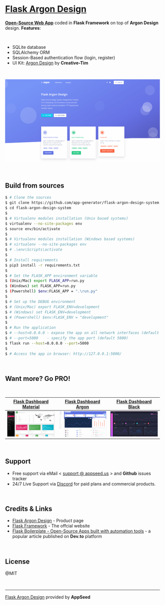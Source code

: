 # [Flask Argon Design](https://appseed.us/apps/flask-apps/flask-argon-design-system)

**[Open-Source Web App](https://appseed.us/apps/flask-apps/flask-argon-design-system)** coded in **Flask Framework** on top of **Argon Design** design. **Features**:

<br />

- SQLite database
- SQLAlchemy ORM
- Session-Based authentication flow (login, register)
- UI Kit: [Argon Design](https://github.com/app-generator/fork-argon-design-system-html) by **Creative-Tim**

<br />

![Flask Argon Design - Open-Source Web App.](https://raw.githubusercontent.com/app-generator/static/master/products/flask-argon-design-system-intro.gif)

<br />

## Build from sources

```bash
$ # Clone the sources
$ git clone https://github.com/app-generator/flask-argon-design-system.git
$ cd flask-argon-design-system
$
$ # Virtualenv modules installation (Unix based systems)
$ virtualenv --no-site-packages env
$ source env/bin/activate
$
$ # Virtualenv modules installation (Windows based systems)
$ # virtualenv --no-site-packages env
$ # .\env\Scripts\activate
$ 
$ # Install requirements
$ pip3 install -r requirements.txt
$
$ # Set the FLASK_APP environment variable
$ (Unix/Mac) export FLASK_APP=run.py
$ (Windows) set FLASK_APP=run.py
$ (Powershell) $env:FLASK_APP = ".\run.py"
$
$ # Set up the DEBUG environment
$ # (Unix/Mac) export FLASK_ENV=development
$ # (Windows) set FLASK_ENV=development
$ # (Powershell) $env:FLASK_ENV = "development"
$
$ # Run the application
$ # --host=0.0.0.0 - expose the app on all network interfaces (default 127.0.0.1)
$ # --port=5000    - specify the app port (default 5000)  
$ flask run --host=0.0.0.0 --port=5000
$
$ # Access the app in browser: http://127.0.0.1:5000/
```

<br />

## Want more? Go PRO!

<br />

| [Flask Dashboard Material](https://appseed.us/admin-dashboards/flask-dashboard-material-pro) | [Flask Dashboard Argon](https://appseed.us/admin-dashboards/flask-dashboard-argon-pro) | [Flask Dashboard Black](https://appseed.us/admin-dashboards/flask-dashboard-black-pro) |
| --- | --- | --- |
| [![Flask Dashboard Material PRO](https://raw.githubusercontent.com/app-generator/static/master/products/flask-dashboard-material-pro-intro.gif)](https://appseed.us/admin-dashboards/flask-dashboard-material-pro)  | [![Flask Dashboard Argon PRO](https://raw.githubusercontent.com/app-generator/static/master/products/flask-dashboard-argon-pro-intro.gif)](https://appseed.us/admin-dashboards/flask-dashboard-argon-pro) | [![Flask Dashboard Black PRO](https://raw.githubusercontent.com/app-generator/static/master/products/flask-dashboard-black-pro-intro.gif)](https://appseed.us/admin-dashboards/flask-dashboard-black-pro)

<br />

## Support

- Free support via eMail < [support @ appseed.us](https://appseed.us/support) > and **Github** issues tracker
- 24/7 Live Support via [Discord](https://discord.gg/fZC6hup) for paid plans and commercial products.

<br />

## Credits & Links

- [Flask Argon Design](https://appseed.us/admin-dashboards/flask-argon-design-system) - Product page
- [Flask Framework](https://www.palletsprojects.com/p/flask/) - The offcial website
- [Flask Boilerplate - Open-Source Apps built with automation tools](https://dev.to/sm0ke/flask-boilerplate-open-source-apps-built-with-automation-tools-4925) - a popular article published on **Dev.to** platform
<br />

## License

@MIT

<br />

---
[Flask Argon Design](https://appseed.us/apps/flask-apps/flask-argon-design-system) provided by **AppSeed**

